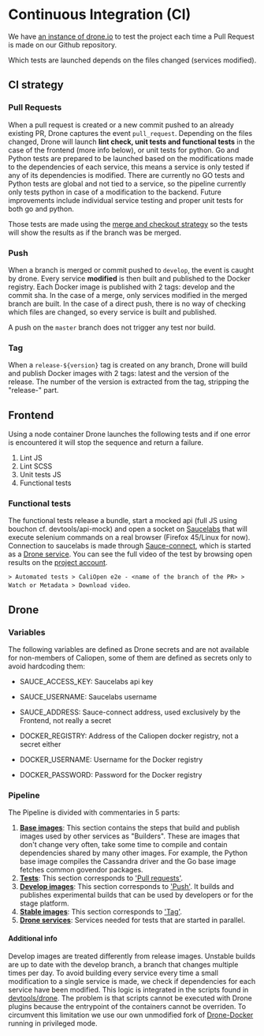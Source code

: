 # Continuous Integration (CI)

We have [an instance of drone.io][1] to test the project each time a Pull Request is made on our Github repository.

Which tests are launched depends on the files changed (services modified).

## CI strategy

### Pull Requests

When a pull request is created or a new commit pushed to an already existing PR, Drone captures the event `pull_request`. Depending on the files changed, Drone will launch **lint check, unit tests and functional tests** in the case of the frontend (more info below), or unit tests for python. Go and Python tests are prepared to be launched based on the modifications made to the dependencies of each service, this means a service is only tested if any of its dependencies is modified. There are currently no GO tests and Python tests are global and not tied to a service, so the pipeline currently only tests python in case of a modification to the backend. Future improvements include individual service testing and proper unit tests for both go and python.

Those tests are made using the [merge and checkout strategy][2] so the tests will show the results as if the branch was be merged.

### Push

When a branch is merged or commit pushed to `develop`, the event is caught by drone. Every service **modified** is then built and published to the Docker registry. Each Docker image is published with 2 tags: develop and the commit sha. In the case of a merge, only services modified in the merged branch are built. In the case of a direct push, there is no way of checking which files are changed, so every service is built and published.

A push on the `master` branch does not trigger any test nor build.

### Tag

When a ``release-${version}`` tag is created on any branch, Drone will build and publish Docker images with 2 tags: latest and the version of the release. The number of the version is extracted from the tag, stripping the "release-" part.

## Frontend

Using a node container Drone launches the following tests and if one error is encountered it will stop the sequence and return a failure.

1. Lint JS
2. Lint SCSS
3. Unit tests JS
4. Functional tests

### Functional tests

The functional tests release a bundle, start a mocked api (full JS using bouchon cf. devtools/api-mock) and open a socket on [Saucelabs](https://saucelabs.com) that will execute selenium commands on a real browser (Firefox 45/Linux for now). Connection to saucelabs is made through [Sauce-connect][3], which is started as a [Drone service][4].
You can see the full video of the test by browsing open results on the [project account](https://saucelabs.com/open_sauce/user/AllTheDey).

`> Automated tests > CaliOpen e2e - <name of the branch of the PR> > Watch or Metadata > Download video`.

## Drone

### Variables

The following variables are defined as Drone secrets and are not available for non-members of Caliopen, some of them are defined as secrets only to avoid hardcoding them:

* SAUCE_ACCESS_KEY: Saucelabs api key
* SAUCE_USERNAME: Saucelabs username
* SAUCE_ADDRESS: Sauce-connect address, used exclusively by the Frontend, not really a secret

* DOCKER_REGISTRY: Address of the Caliopen docker registry, not a secret either
* DOCKER_USERNAME: Username for the Docker registry
* DOCKER_PASSWORD: Password for the Docker registry

### Pipeline

The Pipeline is divided with commentaries in 5 parts:

1. [**Base images**](https://github.com/CaliOpen/Caliopen/blob/develop/.drone.yml#L14): This section contains the steps that build and publish images used by other services as "Builders". These are images that don't change very often, take some time to compile and contain dependencies shared by many other images. For example, the Python base image compiles the Cassandra driver and the Go base image fetches common govendor packages.
2. [**Tests**](https://github.com/CaliOpen/Caliopen/blob/develop/.drone.yml#L36): This section corresponds to ['Pull requests'](https://github.com/CaliOpen/Caliopen/tree/develop/doc/devops/continuous-integration.md#pull-requests).
3. [**Develop images**](https://github.com/CaliOpen/Caliopen/blob/develop/.drone.yml#L80): This section corresponds to ['Push'](https://github.com/CaliOpen/Caliopen/tree/develop/doc/devops/continuous-integration.md#push). It builds and publishes experimental builds that can be used by developers or for the stage platform.
4. [**Stable images**](https://github.com/CaliOpen/Caliopen/blob/develop/.drone.yml#L274): This section corresponds to ['Tag'](https://github.com/CaliOpen/Caliopen/tree/develop/doc/devops/continuous-integration.md#tag).
4. [**Drone services**](https://github.com/CaliOpen/Caliopen/blob/develop/.drone.yml#L403): Services needed for tests that are started in parallel.

#### Additional info

Develop images are treated differently from release images. Unstable builds are up to date with the develop branch, a branch that changes multiple times per day. To avoid building every service every time a small modification to a single service is made, we check if dependencies for each service have been modified. This logic is integrated in the scripts found in [devtools/drone](https://github.com/CaliOpen/Caliopen/tree/master/devtools/drone). The problem is that scripts cannot be executed with Drone plugins because the entrypoint of the containers cannot be overriden. To circumvent this limitation we use our own unmodified fork of [Drone-Docker](https://github.com/drone-plugins/drone-docker) running in privileged mode.

[1]: https://drone.caliopen.org
[2]: https://github.com/drone-plugins/drone-git/blob/master/plugin.go#L49
[4]: https://github.com/CaliOpen/Caliopen/blob/develop/.drone.yml#L407
[3]: https://wiki.saucelabs.com/display/DOCS/Sauce+Connect+Proxy
